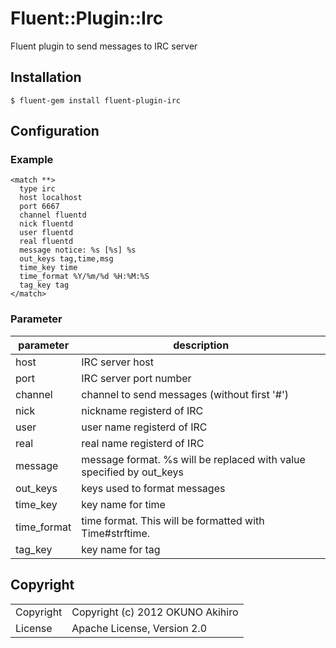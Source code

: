 # Fluent::Plugin::Irc

Fluent plugin to send messages to IRC server

## Installation

`$ fluent-gem install fluent-plugin-irc`

## Configuration

### Example

```
<match **>
  type irc
  host localhost
  port 6667
  channel fluentd
  nick fluentd
  user fluentd
  real fluentd
  message notice: %s [%s] %s
  out_keys tag,time,msg
  time_key time
  time_format %Y/%m/%d %H:%M:%S
  tag_key tag
</match>
```

### Parameter

|parameter|description|
|---|---|
|host|IRC server host|
|port|IRC server port number|
|channel|channel to send messages (without first '#')|
|nick|nickname registerd of IRC|
|user|user name registerd of IRC|
|real|real name registerd of IRC|
|message|message format. %s will be replaced with value specified by out_keys|
|out_keys|keys used to format messages|
|time_key|key name for time|
|time_format|time format. This will be formatted with Time#strftime.|
|tag_key|key name for tag|

## Copyright

<table>
<tr><td>Copyright</td><td>Copyright (c) 2012 OKUNO Akihiro</td></tr>
<tr><td>License</td><td>Apache License, Version 2.0</td></tr>
</table>
